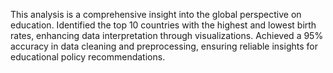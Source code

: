 This analysis is a comprehensive insight into the global perspective on education.
Identified the top 10 countries with the highest and lowest birth rates, enhancing data interpretation through visualizations. Achieved a 95% accuracy in data cleaning and preprocessing, ensuring reliable insights for educational policy recommendations.
